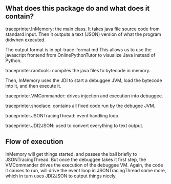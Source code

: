 What does this package do and what does it contain?
---------------------------------------------------

traceprinter.InMemory: the main class. It takes java file source code
                       from standard input. Then it outputs a text (JSON)
                       version of what the program didwhen executed.

The output format is in opt-trace-format.md
This allows us to use the javascript frontend from OnlinePythonTutor
to visualize Java instead of Python.

traceprinter.ramtools: compiles the java files to bytecode in memory.

Then, InMemory uses the JDI to start a debuggee JVM, load the bytecode into
it, and then execute it.

traceprinter.VMCommander: drives injection and execution into debuggee.

traceprinter.shoelace: contains all fixed code run by the debugee JVM.

traceprinter.JSONTracingThread: event handling loop.

traceprinter.JDI2JSON: used to convert everything to text output.

Flow of execution
-----------------

InMemory will get things started, and passes the ball briefly to
JSONTracingThread. But once the debuggee takes it first step, the
VMCommander drives the execution of the debuggee VM. Again, the
code it causes to run, will drive the event loop in JSONTracingThread
some more, which in turn uses JDI2JSON to output things nicely.
